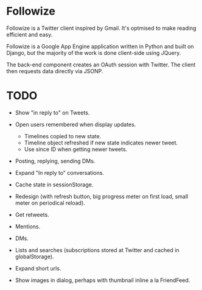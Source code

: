 Followize
=========

Followize is a Twitter client inspired by Gmail. It's optmised to make reading
efficient and easy.

Followize is a Google App Engine application written in Python and built on
Django, but the majority of the work is done client-side using JQuery.

The back-end component creates an OAuth session with Twitter. The client then
requests data directly via JSONP.

TODO
====

  * Show "in reply to" on Tweets.

  * Open users remembered when display updates.
      * Timelines copied to new state.
      * Timeline object refreshed if new state indicates newer tweet.
      * Use since ID when getting newer tweets.

  * Posting, replying, sending DMs.

  * Expand "In reply to" conversations.

  * Cache state in sessionStorage.

  * Redesign (with refresh button, big progress meter on first load, small meter
    on periodical reload).

  * Get retweets.

  * Mentions.

  * DMs.

  * Lists and searches (subscriptions stored at Twitter and cached in globalStorage).

  * Expand short urls.

  * Show images in dialog, perhaps with thumbnail inline a la FriendFeed.
